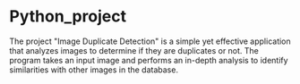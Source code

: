 # Python_project
The project "Image Duplicate Detection" is a simple yet 
effective application that analyzes images to determine if they are duplicates or not. The program 
takes an input image and performs an in-depth analysis to identify similarities with other images in 
the database.
